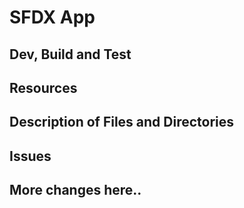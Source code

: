# SFDX  App

## Dev, Build and Test


## Resources


## Description of Files and Directories


## Issues


## More changes here..
